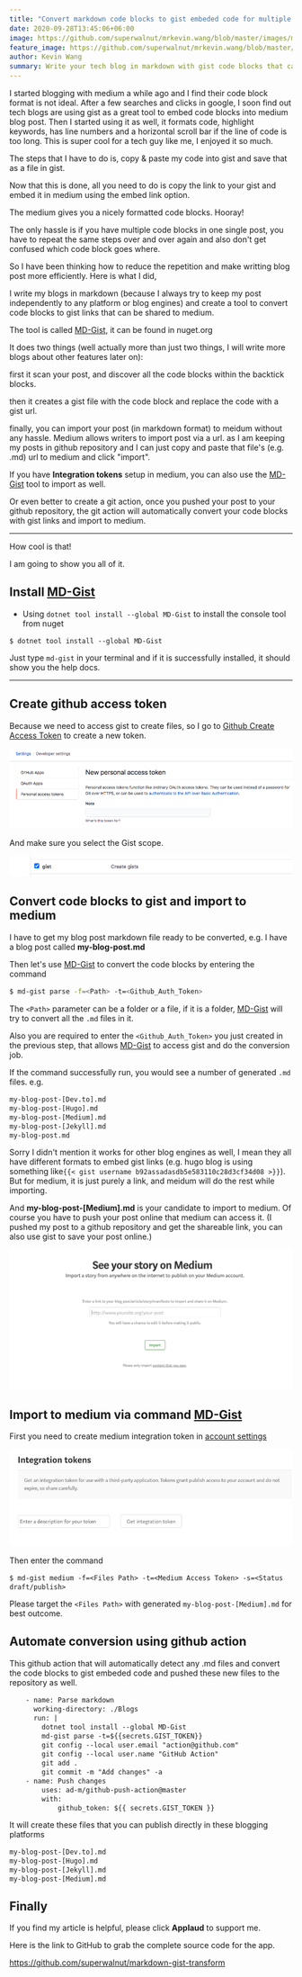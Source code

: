```yaml
---
title: "Convert markdown code blocks to gist embeded code for multiple blogging platforms"
date: 2020-09-28T13:45:06+06:00
image: https://github.com/superwalnut/mrkevin.wang/blob/master/images/md-gist.png
feature_image: https://github.com/superwalnut/mrkevin.wang/blob/master/images/md-gist-feature.png
author: Kevin Wang
summary: Write your tech blog in markdown with gist code blocks that can be published in medium.
---
```


I started blogging with medium a while ago and I find their code block format is not ideal. After a few searches and clicks in google, I soon find out tech blogs are using gist as a great tool to embed code blocks into medium blog post. Then I started using it as well, it formats code, highlight keywords, has line numbers and a horizontal scroll bar if the line of code is too long. This is super cool for a tech guy like me, I enjoyed it so much. 

The steps that I have to do is, copy & paste my code into gist and save that as a file in gist. 

Now that this is done, all you need to do is copy the link to your gist and embed it in medium using the embed link option.

The medium gives you a nicely formatted code blocks. Hooray!

The only hassle is if you have multiple code blocks in one single post, you have to repeat the same steps over and over again and also don't get confused which code block goes where.

So I have been thinking how to reduce the repetition and make writting blog post more efficiently. Here is what I did,

I write my blogs in markdown (because I always try to keep my post independently to any platform or blog engines) and create a tool to convert code blocks to gist links that can be shared to medium.

The tool is called [MD-Gist](https://www.nuget.org/packages/MD-Gist/), it can be found in nuget.org

It does two things (well actually more than just two things, I will write more blogs about other features later on):

first it scan your post, and discover all the code blocks within the backtick blocks.

then it creates a gist file with the code block and replace the code with a gist url.

finally, you can import your post (in markdown format) to meidum without any hassle. Medium allows writers to import post via a url. as I am keeping my posts in github repository and I can just copy and paste that file's (e.g. <MyPost>.md) url to medium and click "import".

If you have **Integration tokens** setup in medium, you can also use the [MD-Gist](https://www.nuget.org/packages/MD-Gist/) tool to import as well. 

Or even better to create a git action, once you pushed your post to your github repository, the git action will automatically convert your code blocks with gist links and import to medium. 

---

How cool is that! 

I am going to show you all of it.

## Install [MD-Gist](https://www.nuget.org/packages/MD-Gist/)

- Using `dotnet tool install --global MD-Gist` to install the console tool from nuget 

``` shell
$ dotnet tool install --global MD-Gist
```

Just type `md-gist` in your terminal and if it is successfully installed, it should show you the help docs. 

---

## Create github access token

Because we need to access gist to create files, so I go to [Github Create Access Token](https://github.com/settings/tokens/new) to create a new token.

![Github Access Token](https://github.com/superwalnut/mrkevin.wang/blob/master/images/github-access-token.png)

And make sure you select the Gist scope.

![Gist Scope](https://github.com/superwalnut/mrkevin.wang/blob/master/images/gist-scope.png)

## Convert code blocks to gist and import to medium

I have to get my blog post markdown file ready to be converted, e.g. I have a blog post called **my-blog-post.md**

Then let's use [MD-Gist](https://www.nuget.org/packages/MD-Gist/) to convert the code blocks by entering the command

``` bash
$ md-gist parse -f=<Path> -t=<Github_Auth_Token>
```

The `<Path>` parameter can be a folder or a file, if it is a folder, [MD-Gist](https://www.nuget.org/packages/MD-Gist/) will try to convert all the `.md` files in it.

Also you are required to enter the `<Github_Auth_Token>` you just created in the previous step, that allows [MD-Gist](https://www.nuget.org/packages/MD-Gist/) to access gist and do the conversion job.

If the command successfully run, you would see a number of generated `.md` files. e.g.

```
my-blog-post-[Dev.to].md
my-blog-post-[Hugo].md
my-blog-post-[Medium].md
my-blog-post-[Jekyll].md
my-blog-post.md
```

Sorry I didn't mention it works for other blog engines as well, I mean they all have different formats to embed gist links (e.g. hugo blog is using something like`{{< gist username b92assadasdb5e583110c28d3cf34d08 >}}`). But for medium, it is just purely a link, and meidum will do the rest while importing.

And **my-blog-post-[Medium].md** is your candidate to import to medium. Of course you have to push your post online that medium can access it. (I pushed my post to a github repository and get the shareable link, you can also use gist to save your post online.)

![Medium import](https://github.com/superwalnut/mrkevin.wang/blob/master/images/medium-import.png)


## Import to medium via command [MD-Gist](https://www.nuget.org/packages/MD-Gist/)

First you need to create medium integration token in [account settings](https://medium.com/me/settings)

![Medium Integration Token](https://github.com/superwalnut/mrkevin.wang/blob/master/images/medium-token.png)

Then enter the command

```
$ md-gist medium -f=<Files Path> -t=<Medium Access Token> -s=<Status draft/publish>
```
Please target the `<Files Path>` with generated `my-blog-post-[Medium].md` for best outcome.

## Automate conversion using github action

This github action that will automatically detect any .md files and convert the code blocks to gist embeded code and pushed these new files to the repository as well.

```
    - name: Parse markdown
      working-directory: ./Blogs
      run: | 
        dotnet tool install --global MD-Gist
        md-gist parse -t=${{secrets.GIST_TOKEN}}        
        git config --local user.email "action@github.com"
        git config --local user.name "GitHub Action"
        git add .
        git commit -m "Add changes" -a
    - name: Push changes
        uses: ad-m/github-push-action@master
        with:
            github_token: ${{ secrets.GIST_TOKEN }}
```

It will create these files that you can publish directly in these blogging platforms

```
my-blog-post-[Dev.to].md
my-blog-post-[Hugo].md
my-blog-post-[Jekyll].md
my-blog-post-[Medium].md
```

## Finally

If you find my article is helpful, please click **Applaud** to support me.

Here is the link to GitHub to grab the complete source code for the app.

https://github.com/superwalnut/markdown-gist-transform